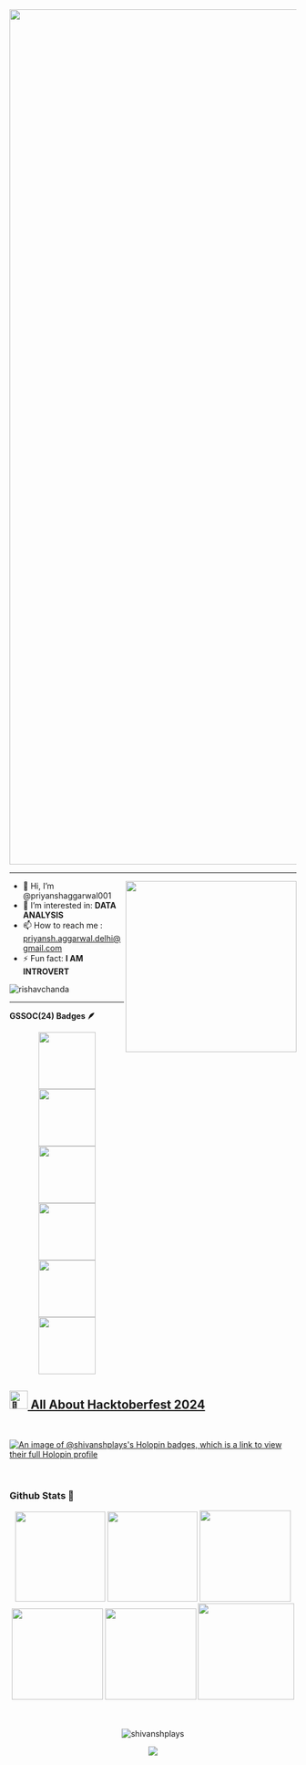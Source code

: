 <img src="https://firebasestorage.googleapis.com/v0/b/flexi-coding.appspot.com/o/dempgi7-520f8d5f-63d4-4453-8822-dbc149ae27f8.gif?alt=media&token=91c0c7b2-93c3-4029-b011-1a8703c5730d" width="1500">

-----------------------------------------------------------
<img src="https://raw.githubusercontent.com/sanjay-kv/sanjay-kv/main/Assets/illustration.png" min-width="300px" max-width="300px" width="300px" align="right"> 

- 👋 Hi, I’m @priyanshaggarwal001
- 👀 I’m interested in: **DATA ANALYSIS**
- 📫 How to reach me : priyansh.aggarwal.delhi@gmail.com
- ⚡ Fun fact: **I AM INTROVERT**

<p align="left"> <img src="https://komarev.com/ghpvc/?username=priyanshaggarwal001&label=Profile%20views&color=0e75b6&style=flat" alt="rishavchanda" /> </p>


----------------------------------------------------------------------

 <b>GSSOC(24) Badges 🪶</b><br>
<div style='display:flex; align-items:center; gap: 10px;' align='center'><a href="https://gssoc.girlscript.tech/leaderboard">
<img src="https://raw.githubusercontent.com/GSSoC24/Postman-Challenge/main/docs/assets/Postman%20White.png" width="100px" height="100px"/>
  <img src="https://raw.githubusercontent.com/GSSoC24/Postman-Challenge/main/docs/assets/1.png" width="100px" height="100px"/>
  <img src="https://raw.githubusercontent.com/GSSoC24/Postman-Challenge/main/docs/assets/2.png" width="100px" height="100px"/>
  <img src="https://raw.githubusercontent.com/GSSoC24/Postman-Challenge/main/docs/assets/3.png" width="100px" height="100px"/>
  <img src="https://raw.githubusercontent.com/GSSoC24/Postman-Challenge/main/docs/assets/4.png" width="100px" height="100px"/>
  <img src="https://raw.githubusercontent.com/GSSoC24/Postman-Challenge/main/docs/assets/5.png" width="100px" height="100px"/>
</div>

##

<h2 align="left"><img src="https://fonts.gstatic.com/s/e/notoemoji/latest/1f389/512.gif" alt="🎉" width="32" height="32"> All About Hacktoberfest 2024 </h2>
<br/>

[![An image of @shivanshplays's Holopin badges, which is a link to view their full Holopin profile](https://holopin.me/priyanshaggarwal001)](https://holopin.io/@priyanshaggarwal001)

<br/>



### Github Stats 🧊

<div align="center">

<img height="158em" src="https://github-profile-summary-cards.vercel.app/api/cards/profile-details?username=priyanshaggarwal001&theme=radical">
<img height="158em" src="https://github-profile-summary-cards.vercel.app/api/cards/stats?username=priyanshaggarwal001&theme=radical">
<img height="160em" src="https://github-profile-summary-cards.vercel.app/api/cards/repos-per-language?username=priyanshaggarwal001&theme=radical">
<img height="160em" src="https://github-profile-summary-cards.vercel.app/api/cards/most-commit-language?username=priyanshaggarwal001&theme=radical">
<img height="160em" src="https://github-profile-summary-cards.vercel.app/api/cards/productive-time?username=priyanshaggarwal001&theme=radical&utcOffset=8">
<img height="169em" src="https://github-readme-stats.vercel.app/api?username=priyanshaggarwal001&theme=radical&hide_border=false&include_all_commits=false&count_private=false">

<br/>
<br/>
<br/>


<p align="center">
   <a>
     <p><img align="center" src="https://github-readme-streak-stats.herokuapp.com/?user=priyanshaggarwal001&theme=radical" alt="shivanshplays" /></p>
   </a>
</p>

<div align="center">
  <img src="https://github-readme-activity-graph.vercel.app/graph?username=priyanshaggarwal001&theme=synthwave-84&true&hide_border=true" />
</div>
